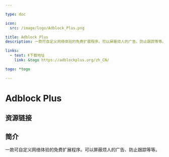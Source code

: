 ```yaml
---

type: doc

icon:
  src: /image/logo/Adblock_Plus.png

title: Adblock Plus
description: 一款可自定义网络体验的免费扩展程序。可以屏蔽烦人的广告、防止跟踪等等。

links:
  - text: ⏬下载地址
    link: &togo https://adblockplus.org/zh_CN/

togo: *togo

---
```


<ShowLogo />

# Adblock Plus

<ShowBreadcrumb />

## 资源链接

<ShowLinks />

## 简介

一款可自定义网络体验的免费扩展程序。可以屏蔽烦人的广告、防止跟踪等等。